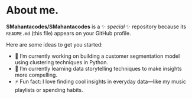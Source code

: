 # About me.


**SMahantacodes/SMahantacodes** is a ✨ _special_ ✨ repository because its `README.md` (this file) appears on your GitHub profile.

Here are some ideas to get you started:

- 🔭 I’m currently working on building a customer segmentation model using clustering techniques in Python.
- 🌱 I’m currently learning data storytelling techniques to make insights more compelling.    
- ⚡ Fun fact: I love finding cool insights in everyday data—like my music playlists or spending habits.

